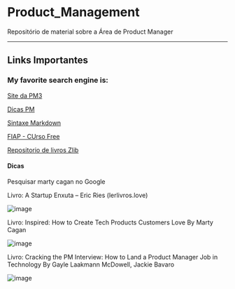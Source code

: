 # Product_Management

Repositório de material sobre a Área de Product Manager

<hr>

<p>
  
<h2>Links Importantes </h2>

<h3>My favorite search engine is: </h3
  
<p>
  
  [Site da PM3](https://www.cursospm3.com.br/blog/inspired-how-to-create-tech-products-customers-love-resumo-em-portugues-parte-1/) <p>
  
[Dicas PM](http://pauloorione.com/blog/-inspired-how-to-create-tech-products-customers-love-marty-cagan792020) <p>
  
[Sintaxe Markdown](https://www.markdownguide.org/basic-syntax/#links)<p>
  
  [FIAP - CUrso Free](https://on.fiap.com.br/local/salavirtual/conteudo-digital.php)

  [Repositorio de livros Zlib](https://pt.br1lib.org/book/5526613/13b204) <p>
    
<h4>Dicas</h4> <p>
    
Pesquisar marty cagan no Google <P>
    
Livro: A Startup Enxuta – Eric Ries (lerlivros.love) <p>
    
![image](https://user-images.githubusercontent.com/30661697/176587398-8ca4a331-5e30-4533-b3f4-34c4ef6bb8fc.png)
<p>
  
Livro: Inspired: How to Create Tech Products Customers Love By Marty Cagan <p>
    
![image](https://user-images.githubusercontent.com/30661697/176587535-5efaa1ae-dfae-4fef-8f9b-055bd0c27736.png)
<p>
  
Livro: Cracking the PM Interview: How to Land a Product Manager Job in Technology By Gayle Laakmann McDowell, Jackie Bavaro <p>
    
![image](https://user-images.githubusercontent.com/30661697/176587752-c4994d85-7795-4e49-a451-37070c519b2d.png)
